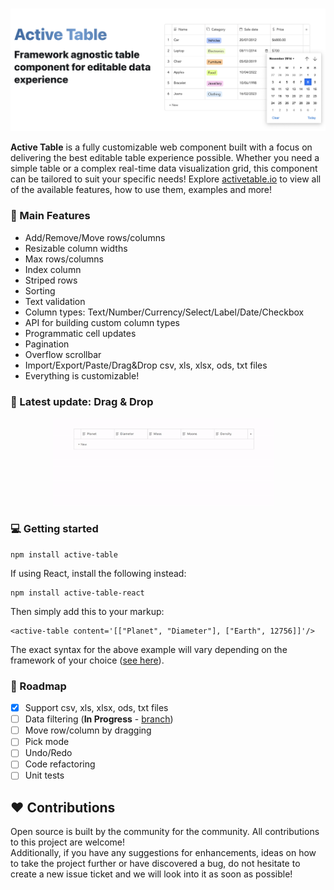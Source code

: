 <br />

![alt text](./assets/readme/title.png)

<b>Active Table</b> is a fully customizable web component built with a focus on delivering the best editable table experience possible. Whether you need a simple table or a complex real-time data visualization grid, this component can be tailored to suit your specific needs! Explore [activetable.io](https://activetable.io/) to view all of the available features, how to use them, examples and more!

### :rocket: Main Features

- Add/Remove/Move rows/columns
- Resizable column widths
- Max rows/columns
- Index column
- Striped rows
- Sorting
- Text validation
- Column types: Text/Number/Currency/Select/Label/Date/Checkbox
- API for building custom column types
- Programmatic cell updates
- Pagination
- Overflow scrollbar
- Import/Export/Paste/Drag&Drop csv, xls, xlsx, ods, txt files
- Everything is customizable!

### :tada: Latest update: Drag & Drop

<p align="center"> 
    <img style="margin-left: -15px" width="70%" src="./assets/readme/drag-and-drop.gif" alt="drag-and-drop">
</p>

### :computer: Getting started

```
npm install active-table
```

If using React, install the following instead:

```
npm install active-table-react
```

Then simply add this to your markup:

```
<active-table content='[["Planet", "Diameter"], ["Earth", 12756]]'/>
```

The exact syntax for the above example will vary depending on the framework of your choice ([see here](https://activetable.io/examples/frameworks)).

### :dart: Roadmap

- [x] Support csv, xls, xlsx, ods, txt files
- [ ] Data filtering (<b>In Progress</b> - [branch](https://github.com/OvidijusParsiunas/active-table/tree/data-filtering))
- [ ] Move row/column by dragging
- [ ] Pick mode
- [ ] Undo/Redo
- [ ] Code refactoring
- [ ] Unit tests

## :heart: Contributions

Open source is built by the community for the community. All contributions to this project are welcome!
<br> Additionally, if you have any suggestions for enhancements, ideas on how to take the project further or have discovered a bug, do not hesitate to create a new issue ticket and we will look into it as soon as possible!
